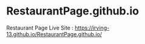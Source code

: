 # RestaurantPage.github.io
Restaurant Page
Live Site : https://irving-13.github.io/RestaurantPage.github.io/
